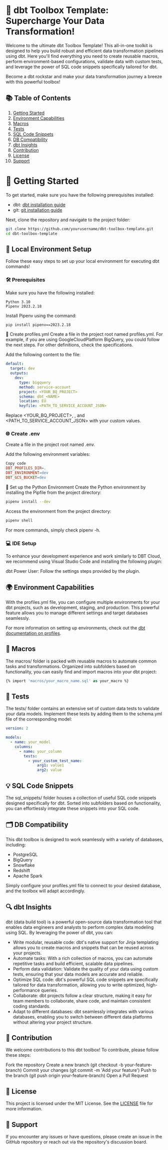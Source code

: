 # 🚀 dbt Toolbox Template: Supercharge Your Data Transformation!

Welcome to the ultimate dbt Toolbox Template! This all-in-one toolkit is designed to help you build robust and efficient data transformation pipelines using dbt. Here you'll find everything you need to create reusable macros, perform environment-based configurations, validate data with custom tests, and leverage the power of SQL code snippets specifically tailored for dbt.

Become a dbt rockstar and make your data transformation journey a breeze with this powerful toolbox!

## 📚 Table of Contents

1. [Getting Started](#-getting-started)
2. [Environment Capabilities](#-environment-capabilities)
3. [Macros](#-macros)
4. [Tests](#-tests)
5. [SQL Code Snippets](#-sql-code-snippets)
6. [DB Compatibility](#-db-compatibility) 
7. [dbt Insights](#-dbt-insights)
8. [Contribution](#-contribution)
9. [License](#-license)
10. [Support](#-support)

# 🌟 Getting Started

To get started, make sure you have the following prerequisites installed:

- dbt: [dbt installation guide](https://docs.getdbt.com/dbt-cli/installation)
- git: [git installation guide](https://git-scm.com/book/en/v2/Getting-Started-Installing-Git)

Next, clone the repository and navigate to the project folder:

```sh
git clone https://github.com/yourusername/dbt-toolbox-template.git
cd dbt-toolbox-template
```
## 🚀 Local Environment Setup
Follow these easy steps to set up your local environment for executing dbt commands!

### 🛠️ Prerequisites
Make sure you have the following installed:
```
Python 3.10
Pipenv 2023.2.18
```
Install Pipenv using the command:
```bash
pip install pipenv==2023.2.18
```
📁 Create profiles.yml
Create a file in the project root named profiles.yml. For example, if you are using GoogleCloudPlatform BigQuery, you could follow the next steps. For other definitions, check the specifications. 

Add the following content to the file:
```yaml
default:
  target: dev
  outputs:
    dev:
      type: bigquery
      method: service-account
      project: <YOUR_BQ_PROJECT>
      schema: dbt_<NAME>
      location: EU
      keyfile: <PATH_TO_SERVICE_ACCOUNT_JSON>
```
Replace <YOUR_BQ_PROJECT>, <NAME>, and <PATH_TO_SERVICE_ACCOUNT_JSON> with your custom values.

### 🌐 Create .env
Create a file in the project root named .env.

Add the following environment variables:
```makefile
Copy code
DBT_PROFILES_DIR=.
DBT_ENVIRONMENT=dev
DBT_GCS_BUCKET=dev
```
🐍 Set up the Python Environment
Create the Python environment by installing the Pipfile from the project directory:
```bash
pipenv install --dev
```
Access the environment from the project directory:

```bash
pipenv shell
```

For more commands, simply check pipenv -h.

### 💻 IDE Setup
To enhance your development experience and work similarly to DBT Cloud, we recommend using Visual Studio Code and installing the following plugin:

dbt Power User: Follow the settings steps provided by the plugin.

## 🌍 Environment Capabilities

With the profiles.yml file, you can configure multiple environments for your dbt projects, such as development, staging, and production. This powerful feature allows you to manage different settings and target databases seamlessly.

For more information on setting up environments, check out the [dbt documentation on profiles](https://docs.getdbt.com/dbt-cli/configure-your-profile).

## 🧰 Macros
The macros/ folder is packed with reusable macros to automate common tasks and transformations. Organized into subfolders based on functionality, you can easily find and import macros into your dbt project:

```sql
{% import 'macros/your_macro_name.sql' as your_macro %}
```
## 🧪 Tests
The tests/ folder contains an extensive set of custom data tests to validate your data models. Implement these tests by adding them to the schema.yml file of the corresponding model:
```yaml
version: 2

models:
  - name: your_model
    columns:
      - name: your_column
        tests:
          - your_custom_test_name:
              arg1: value1
              arg2: value
```
## 💡 SQL Code Snippets
The sql_snippets/ folder houses a collection of useful SQL code snippets designed specifically for dbt. Sorted into subfolders based on functionality, you can effortlessly integrate these snippets into your SQL code.
## 🗂️ DB Compatibility
This dbt toolbox is designed to work seamlessly with a variety of databases, including:

- PostgreSQL
- BigQuery
- Snowflake
- Redshift
- Apache Spark

Simply configure your profiles.yml file to connect to your desired database, and the toolbox will adapt accordingly.

## 🔍 dbt Insights
dbt (data build tool) is a powerful open-source data transformation tool that enables data engineers and analysts to perform complex data modeling using SQL. By leveraging the power of dbt, you can:
- Write modular, reusable code: dbt's native support for Jinja templating allows you to create macros and snippets that can be reused across your projects.
- Automate tasks: With a rich collection of macros, you can automate repetitive tasks and build efficient, scalable data pipelines.
- Perform data validation: Validate the quality of your data using custom tests, ensuring that your data models are accurate and reliable.
- Optimize SQL code: dbt's powerful SQL code snippets are specifically tailored for data transformation, allowing you to write optimized, high-performance queries.
- Collaborate: dbt projects follow a clear structure, making it easy for team members to collaborate, share code, and maintain consistent coding standards.
- Adapt to different databases: dbt seamlessly integrates with various databases, enabling you to switch between different data platforms without altering your project structure.

## 💪 Contribution
We welcome contributions to this dbt toolbox! To contribute, please follow these steps:

Fork the repository
Create a new branch (git checkout -b your-feature-branch)
Commit your changes (git commit -m 'Add your feature')
Push to the branch (git push origin your-feature-branch)
Open a Pull Request

## 📄 License
This project is licensed under the MIT License. See the [LICENSE](LICENSE) file for more information.

## 🙌 Support
If you encounter any issues or have questions, please create an issue in the GitHub repository or reach out via the repository's discussion board.
